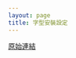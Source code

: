 ```yaml
---
layout: page
title: 字型安裝設定
---
```


[原始連結](http://www.ubuntu-tw.org/modules/newbb/viewtopic.php?post_id=333554#forumpost333554)
